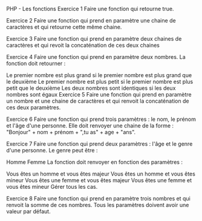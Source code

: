 PHP - Les fonctions
Exercice 1
Faire une fonction qui retourne true.

Exercice 2
Faire une fonction qui prend en paramètre une chaine de caractères et qui retourne cette même chaine.

Exercice 3
Faire une fonction qui prend en paramètre deux chaines de caractères et qui revoit la concaténation de ces deux chaines

Exercice 4
Faire une fonction qui prend en paramètre deux nombres. La fonction doit retourner :

Le premier nombre est plus grand si le premier nombre est plus grand que le deuxième
Le premier nombre est plus petit si le premier nombre est plus petit que le deuxième
Les deux nombres sont identiques si les deux nombres sont égaux
Exercice 5
Faire une fonction qui prend en paramètre un nombre et une chaine de caractères et qui renvoit la concaténation de ces deux paramètres.

Exercice 6
Faire une fonction qui prend trois paramètres : le nom, le prénom et l'âge d'une personne. Elle doit renvoyer une chaine de la forme :
"Bonjour" + nom + prénom + ",tu as" + age + "ans".

Exercice 7
Faire une fonction qui prend deux paramètres : l'âge et le genre d'une personne. Le genre peut être :

Homme
Femme
La fonction doit renvoyer en fonction des paramètres :

Vous êtes un homme et vous êtes majeur
Vous êtes un homme et vous êtes mineur
Vous êtes une femme et vous êtes majeur
Vous êtes une femme et vous êtes mineur
Gérer tous les cas.

Exercice 8
Faire une fonction qui prend en paramètre trois nombres et qui renvoit la somme de ces nombres.
Tous les paramètres doivent avoir une valeur par défaut.